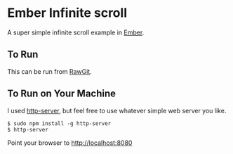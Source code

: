 # Ember Infinite scroll

A super simple infinite scroll example in [Ember](http://www.emberjs.org).

## To Run

This can be run from [RawGit](https://rawgit.com/jarrettmeyer/Ember-Infinite-Scroll/master/public/index.html).

## To Run on Your Machine

I used [http-server](https://www.npmjs.com/package/http-server), but feel free to
use whatever simple web server you like.

```
$ sudo npm install -g http-server
$ http-server
```

Point your browser to [http://localhost:8080](http://localhost:8080)
